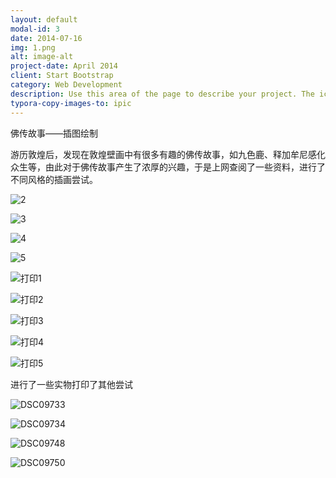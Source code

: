```yaml
---
layout: default
modal-id: 3
date: 2014-07-16
img: 1.png
alt: image-alt
project-date: April 2014
client: Start Bootstrap
category: Web Development
description: Use this area of the page to describe your project. The icon above is part of a free icon set by <a href="https://sellfy.com/p/8Q9P/jV3VZ/">Flat Icons</a>. On their website, you can download their free set with 16 icons, or you can purchase the entire set with 146 icons for only $12!
typora-copy-images-to: ipic
---
```




佛传故事——插图绘制

游历敦煌后，发现在敦煌壁画中有很多有趣的佛传故事，如九色鹿、释加牟尼感化众生等，由此对于佛传故事产生了浓厚的兴趣，于是上网查阅了一些资料，进行了不同风格的插画尝试。



![2](http://ww2.sinaimg.cn/large/006tNc79gy1ff6s1ty92gj30jq0dzk2t.jpg)



![3](http://ww1.sinaimg.cn/large/006tNc79gy1ff6s1yl98lj30jq0dzgyf.jpg)



![4](http://ww1.sinaimg.cn/large/006tNc79gy1ff6s28dogoj30jq0dzgxv.jpg)



![5](http://ww3.sinaimg.cn/large/006tNc79gy1ff6s2co8y5j30jq0dzalb.jpg)



![打印1](http://ww3.sinaimg.cn/large/006tNc79gy1ff6s2fyoaqj30jq0d5aim.jpg)



![打印2](http://ww2.sinaimg.cn/large/006tNc79gy1ff6s2jlmh3j30jq0d5n6c.jpg)



![打印3](http://ww4.sinaimg.cn/large/006tNc79gy1ff6s2npxuyj30jq0d5guh.jpg)



![打印4](http://ww3.sinaimg.cn/large/006tNc79gy1ff6s2rk84bj30jq0d5478.jpg)



![打印5](http://ww3.sinaimg.cn/large/006tNc79gy1ff6s2w1dxvj30jq0d57e9.jpg)





进行了一些实物打印了其他尝试



![DSC09733](http://ww3.sinaimg.cn/large/006tNc79gy1ff6s5gh2llj30jq0d5n2i.jpg)



![DSC09734](http://ww3.sinaimg.cn/large/006tNc79gy1ff6s5puehhj30jq0d578y.jpg)



![DSC09748](http://ww3.sinaimg.cn/large/006tNc79gy1ff6s5sr1whj30jq0d5dli.jpg)



![DSC09750](http://ww3.sinaimg.cn/large/006tNc79gy1ff6s5vy3v6j30jq0d5wk9.jpg)



